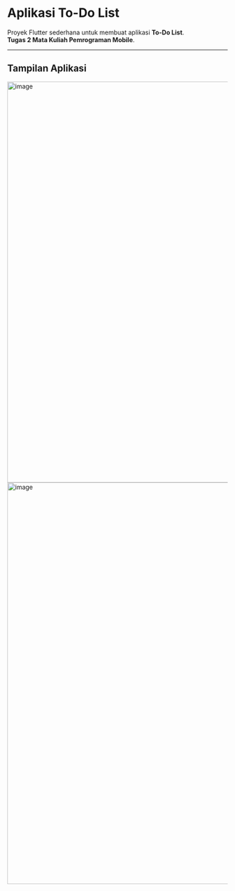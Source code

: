 # Aplikasi To-Do List

Proyek Flutter sederhana untuk membuat aplikasi **To-Do List**.  
**Tugas 2 Mata Kuliah Pemrograman Mobile**.

---

## Tampilan Aplikasi

<img width="640" height="914" alt="image" src="https://github.com/user-attachments/assets/5657ec34-ed21-4f1f-a9ac-66be5ed349bf" />
<img width="637" height="916" alt="image" src="https://github.com/user-attachments/assets/a99edd49-1bdf-4a75-9680-90b26e7e8f18" />

